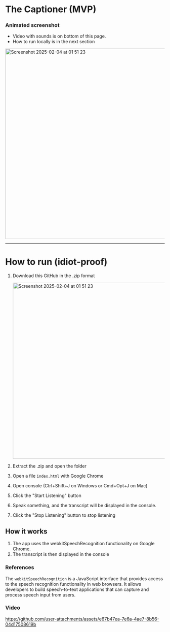 # The Captioner (MVP)

### Animated screenshot
- Video with sounds is on bottom of this page.
- How to run locally is in the next section

<img width="600" alt="Screenshot 2025-02-04 at 01 51 23" src="https://github.com/user-attachments/assets/29320fc1-1459-404b-b390-abff680c85d5" />  

---

# How to run (idiot-proof)

1. Download this GitHub in the .zip format
   
    <img width="555" alt="Screenshot 2025-02-04 at 01 51 23" src="https://github.com/user-attachments/assets/d229c642-ebe9-47b1-90fd-f2bc60b57bcb" />    
3. Extract the .zip and open the folder
4. Open a file `index.html` with Google Chrome
5. Open console (Ctrl+Shift+J on Windows or Cmd+Opt+J on Mac)
6. Click the "Start Listening" button
7. Speak something, and the transcript will be displayed in the console.
8. Click the "Stop Listening" button to stop listening

## How it works
1. The app uses the webkitSpeechRecognition functionality on Google Chrome. 
2. The transcript is then displayed in the console

### References
The `webkitSpeechRecognition` is a JavaScript interface that provides access to the speech recognition functionality in
web browsers. It allows developers to build speech-to-text applications that can capture and process speech input from
users.

### Video

https://github.com/user-attachments/assets/e67b47ea-7e6a-4ae7-8b56-04d17508619b
